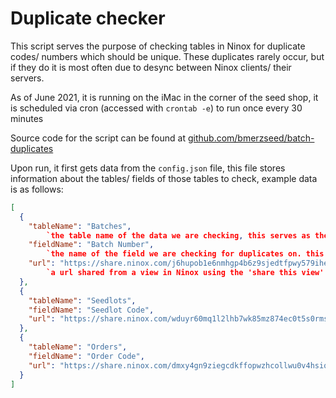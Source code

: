 # Duplicate checker

This script serves the purpose of checking tables in Ninox for duplicate codes/ numbers which should be unique. These duplicates rarely occur, but if they do it is most often due to desync between Ninox clients/ their servers.

As of June 2021, it is running on the iMac in the corner of the seed shop, it is scheduled via cron (accessed with `crontab -e`) to run once every 30 minutes

Source code for the script can be found at [github.com/bmerzseed/batch-duplicates](https://github.com/bmerzseed/batch-duplicates/)

Upon run, it first gets data from the `config.json` file, this file stores information about the tables/ fields of those tables to check, example data is as follows:

```json
[
  {
    "tableName": "Batches",
        `the table name of the data we are checking, this serves as the file name for the storage of past duplicates we have checked, and is also shown on alert emails (should there be duplicates)`
    "fieldName": "Batch Number",
        `the name of the field we are checking for duplicates on. this is used as  a key when we are extracting information from the JSON data downloaded from Ninox`
    "url": "https://share.ninox.com/j6hupob1e6nmhgp4b6z9sjedtfpwy579ihee"
        `a url shared from a view in Ninox using the 'share this view' functionality in JSON form. Contains some data we check with the 'fieldName', an id, and any other field used to filter the view`
  },
  {
    "tableName": "Seedlots",
    "fieldName": "Seedlot Code",
    "url": "https://share.ninox.com/wduyr60mq1l2lhb7wk85mz874ec0t5s0rms9"
  },
  {
    "tableName": "Orders",
    "fieldName": "Order Code",
    "url": "https://share.ninox.com/dmxy4gn9ziegcdkffopwzhcollwu0v4hsiqj"
  }
]
```
